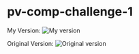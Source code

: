 # pv-comp-challenge-1


My Version:
![My version](https://i.imgur.com/ExfIYek.png)


Original Version:
![Original version](http://frontend.turing.io/assets/images/static-comp-challenge-1.jpg)
